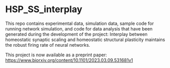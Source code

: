 # HSP_SS_interplay
This repo contains experimental data, simulation data, sample code for running network simulation, and code for data analysis that have been generated during the development of the project: Interplay between homeostatic synaptic scaling and homeostatic structural plasticity maintains the robust firing rate of neural networks.

This project is now available as a preprint paper: https://www.biorxiv.org/content/10.1101/2023.03.09.531681v1
